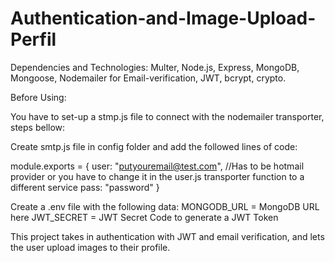 # Authentication-and-Image-Upload-Perfil

Dependencies and Technologies: Multer, Node.js, Express, MongoDB, Mongoose, Nodemailer for Email-verification, JWT, bcrypt, crypto.


Before Using:

You have to set-up a stmp.js file to connect with the nodemailer transporter, steps bellow:

Create smtp.js file in config folder and add the followed lines of code:

module.exports = {
    user: "putyouremail@test.com", //Has to be hotmail provider or you have to change it in the user.js transporter function to a different service
    pass: "password"
}

Create a .env file with the following data:
MONGODB_URL = MongoDB URL here
JWT_SECRET = JWT Secret Code to generate a JWT Token

This project takes in authentication with JWT and email verification, and lets the user upload images to their profile.
